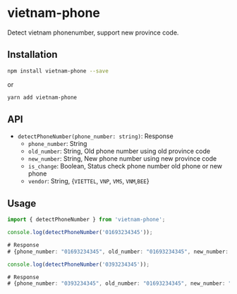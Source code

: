 # vietnam-phone

Detect vietnam phonenumber, support new province code.

## Installation

```bash
npm install vietnam-phone --save
```
or
```bash
yarn add vietnam-phone
```

## API
- `detectPhoneNumber(phone_number: string)`: Response
    + `phone_number`: String
    + `old_number`: String, Old phone number using old province code
    + `new_number`: String, New phone number using new province code
    + `is_change`: Boolean, Status check phone number old phone or new phone
    + `vendor`: String, {`VIETTEL`, `VNP`, `VMS`, `VNM`,`BEE`}

## Usage

```ts
import { detectPhoneNumber } from 'vietnam-phone';

console.log(detectPhoneNumber('01693234345'));

# Response
# {phone_number: "01693234345", old_number: "01693234345", new_number: "0393234345", is_change: true, vendor: "VIETTEL"}

console.log(detectPhoneNumber('0393234345'));

# Response
# {phone_number: "0393234345", old_number: "01693234345", new_number: "0393234345", is_change: true, vendor: "VIETTEL"}

```